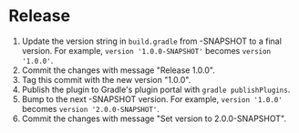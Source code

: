 # Release

1. Update the version string in `build.gradle` from -SNAPSHOT to a final version. For example, `version '1.0.0-SNAPSHOT'` becomes `version '1.0.0'`.
2. Commit the changes with message "Release 1.0.0".
3. Tag this commit with the new version "1.0.0".
4. Publish the plugin to Gradle's plugin portal with `gradle publishPlugins`.
5. Bump to the next -SNAPSHOT version. For example, `version '1.0.0'` becomes `version '2.0.0-SNAPSHOT'`.
6. Commit the changes with message "Set version to 2.0.0-SNAPSHOT".